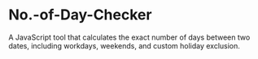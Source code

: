# No.-of-Day-Checker
A JavaScript tool that calculates the exact number of days between two dates, including workdays, weekends, and custom holiday exclusion.
